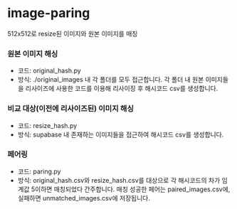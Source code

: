 # image-paring

512x512로 resize된 이미지와 원본 이미지를 매칭

### 원본 이미지 해싱

- 코드: original_hash.py
- 방식: ./original_images 내 각 폴더를 모두 접근합니다. 각 폴더 내 원본 이미지들을 리사이즈에 사용한 코드를 이용해 리사이징 후 해시코드 csv를 생성합니다.

### 비교 대상(이전에 리사이즈된) 이미지 해싱

- 코드: resize_hash.py
- 방식: supabase 내 존재하는 이미지들을 접근하여 해시코드 csv를 생성합니다.

### 페어링

- 코드: paring.py
- 방식: original_hash.csv와 resize_hash.csv를 대상으로 각 해시코드의 차가 임계값 5이하면 매칭되었다 간주합니다. 매칭 성공한 페어는 paired_images.csv에, 실패하면 unmatched_images.csv에 저장됩니다.
